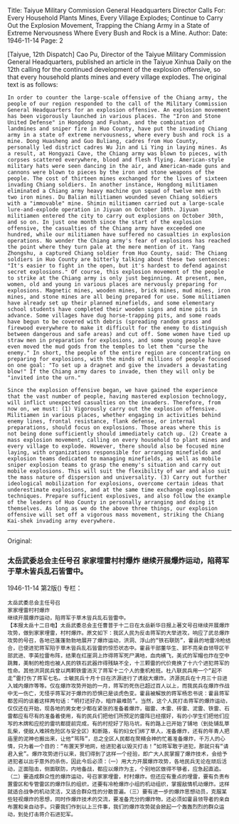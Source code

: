 Title: Taiyue Military Commission General Headquarters Director Calls For: Every Household Plants Mines, Every Village Explodes; Continue to Carry Out the Explosion Movement, Trapping the Chiang Army in a State of Extreme Nervousness Where Every Bush and Rock is a Mine.
Author:
Date: 1946-11-14
Page: 2

[Taiyue, 12th Dispatch] Cao Pu, Director of the Taiyue Military Commission General Headquarters, published an article in the Taiyue Xinhua Daily on the 12th calling for the continued development of the explosion offensive, so that every household plants mines and every village explodes. The original text is as follows:

    In order to counter the large-scale offensive of the Chiang army, the people of our region responded to the call of the Military Commission General Headquarters for an explosion offensive. An explosion movement has been vigorously launched in various places. The "Iron and Stone United Defense" in Hongdong and Fushan, and the combination of landmines and sniper fire in Huo County, have put the invading Chiang army in a state of extreme nervousness, where every bush and rock is a mine. Dong Huasheng and Guo Buliang, cadres from Huo County, personally led district cadres Wu Jin and Li Ying in laying mines. As a result, at Hongyazi Cave, the Chiang army was blown to pieces, with corpses scattered everywhere, blood and flesh flying. American-style military hats were seen dancing in the air, and American-made guns and cannons were blown to pieces by the iron and stone weapons of the people. The cost of thirteen mines exchanged for the lives of sixteen invading Chiang soldiers. In another instance, Hongdong militiamen eliminated a Chiang army heavy machine gun squad of twelve men with two iron mines. Du Balian militiamen wounded seven Chiang soldiers with a "immovable" mine. Shimin militiamen carried out a large-scale lure-and-explode operation in Jiyuan on October 10th. Jiyuan militiamen entered the city to carry out explosions on October 30th, and so on. In just one month since the start of the explosion offensive, the casualties of the Chiang army have exceeded one hundred, while our militiamen have suffered no casualties in explosion operations. No wonder the Chiang army's fear of explosions has reached the point where they turn pale at the mere mention of it. Yang Zhongshu, a captured Chiang soldier from Huo County, said: The Chiang soldiers in Huo County are bitterly talking about these two sentences: "It's easier to fight in the open, but it's hardest to defend against secret explosions." Of course, this explosion movement of the people to strike at the Chiang army is only just beginning. At present, men, women, old and young in various places are nervously preparing for explosions. Magnetic mines, wooden mines, brick mines, mud mines, iron mines, and stone mines are all being prepared for use. Some militiamen have already set up their planned minefields, and some elementary school students have completed their wooden signs and mine pits in advance. Some villages have dug horse-trapping pits, and some roads have begun to be covered with debris (spreading random grass and firewood everywhere to make it difficult for the enemy to distinguish between dangerous and safe areas) and cut off. Some women have tied up straw men in preparation for explosions, and some young people have even moved the mud gods from the temples to let them "curse the enemy." In short, the people of the entire region are concentrating on preparing for explosions, with the minds of millions of people focused on one goal: "To set up a dragnet and give the invaders a devastating blow!" If the Chiang army dares to invade, then they will only be "invited into the urn."

    Since the explosion offensive began, we have gained the experience that the vast number of people, having mastered explosion technology, will inflict unexpected casualties on the invaders. Therefore, from now on, we must: (1) Vigorously carry out the explosion offensive. Militiamen in various places, whether engaging in activities behind enemy lines, frontal resistance, flank defense, or internal preparations, should focus on explosions. Those areas where this is not being done sufficiently should immediately catch up. (2) Create a mass explosion movement, calling on every household to plant mines and every village to explode. However, there should also be focused mine laying, with organizations responsible for arranging minefields and explosion teams dedicated to managing minefields, as well as mobile sniper explosion teams to grasp the enemy's situation and carry out mobile explosions. This will suit the flexibility of war and also suit the mass nature of dispersion and universality. (3) Carry out further ideological mobilization for explosions, overcome certain ideas that underestimate explosions, and at the same time exchange explosion techniques. Prepare sufficient explosives, and also follow the example of the leaders of Huo County in personally arranging and doing it themselves. As long as we do the above three things, our explosion offensive will set off a vigorous mass movement, striking the Chiang Kai-shek invading army everywhere.



<hr /> 

Original: 


### 太岳武委总会主任号召  家家埋雷村村爆炸  继续开展爆炸运动，陷蒋军于草木皆兵乱石皆雷中。

1946-11-14
第2版()
专栏：

    太岳武委总会主任号召
    家家埋雷村村爆炸
    继续开展爆炸运动，陷蒋军于草木皆兵乱石皆雷中。
    【本报太岳十二日电】太岳武委总会主任曹普于十二日在太岳新华日报上著文号召继续开展爆炸攻势，做到家家埋雷，村村爆炸。原文如下：我区人民为反击蒋军的大举进攻，响应了武总爆炸攻势的号召，各地已蓬蓬勃勃地展开了爆炸运动，洪洞、浮山的“铁石联防”，霍县的地雷冷枪结合，已使进犯蒋军陷于草木皆兵乱石皆雷的惊恐状态中。霍县干部董华生、郭不亮亲自领导区干部武进、李英拉雷布阵，结果在红崖洞上炸得蒋军死尸满地，血肉横飞，美式的军帽也炸在空中跳舞，美制的枪炮也被人民的铁石武器炸得残缺不全，十三颗雷的代价竟换了十六个进犯蒋军的性命。其他洪洞民兵曾以两颗铁雷消灭了蒋军十二个人的重机枪班。杜八联民兵用一个“起不走”雷打伤了蒋军七名。士敏民兵十月十日在济源进行了诱敌大爆炸。济源民兵在十月三十日进入城内爆炸等等。仅在爆炸攻势开始的一月，蒋军的死伤已超过百人以上，而我民兵在爆炸作战中无一伤亡，无怪乎蒋军对于爆炸的恐惧已是谈虎色变。霍县被解放的蒋军杨忠书说：霍县蒋军都苦闷的谈着这样两句话：“明打还好办，暗炸最难防”。当然，这个人民打击蒋军的爆炸运动，仅仅还在开始，现各地的男女老少都在紧张的准备着爆炸，磁雷、木雷、砖雷、泥雷、铁雷、石雷都应有尽有的准备着使用，有的民兵们把他们所预定的雷阵已经摆好，有的小学生们把他们应写的木牌和应挖的雷坑都提前完成，有的村挖好了陷马坑，有的路上已开始了铺地（到处铺乱草乱柴，使敌人难辨危险区与安全区）和断路，有的妇女们绑了草人，准备爆炸，还有的年青人把庙里的泥神也搬出来，让他“骂阵”，总之全区人民都在聚精会神的忙着准备爆炸，千万人的心情，只为着一个目的：“布置天罗地网，给进犯者以毁灭打击！”如蒋军敢于进犯，那就只有“请君入瓮”。爆炸攻势进行以来，我们得到了这样一个经验，即广大人民掌握了爆炸技术，会给予进犯者以出乎意外的杀伤，因此今后必须：（一）用大力开展爆炸攻势，各地民兵无论在顽后活动，正面阻击，侧面联防，内地备战，都应以爆炸为主，个别地区做得不够者，应急起直追。（二）要造成群众性的爆炸运动，号召家家埋雷，村村爆炸。但还应有重点的埋雷，要有负责布置雷区和专管雷区的爆炸队的组织，还要有冷枪爆炸小组的机动组织，掌握敌情机动爆炸。这样就适合战争的机动灵活，又适合群众性的分散普遍。（三）要有进一步的爆炸思想动员，克服某些轻视爆炸的思想，同时作爆炸技术的交流，要准备充分的爆炸物，还必须如霍县领导者的亲自布置和亲自动手。只要我们作到以上三件事，我们的爆炸攻势就会掀起一个轰轰烈烈的群众运动，到处打击蒋介石进犯军。
